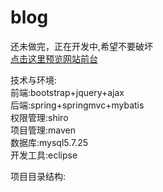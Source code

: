 # blog
还未做完，正在开发中,希望不要破坏<br>
<a href="http://www.wnatao.xyz" target="_blank">点击这里预览网站前台</a><br>

技术与环境:<br/>
前端:bootstrap+jquery+ajax<br/>
后端:spring+springmvc+mybatis<br/>
权限管理:shiro<br/>
项目管理:maven<br/>
数据库:mysql5.7.25<br/>
开发工具:eclipse<br/>

项目目录结构:
